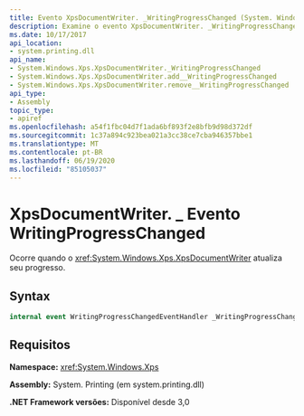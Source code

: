 ```yaml
---
title: Evento XpsDocumentWriter. _WritingProgressChanged (System. Windows. XPS)
description: Examine o evento XpsDocumentWriter. _WritingProgressChanged, que ocorre quando o gravador de documento do XPS (XML Paper Specification) atualiza seu progresso no .NET.
ms.date: 10/17/2017
api_location:
- system.printing.dll
api_name:
- System.Windows.Xps.XpsDocumentWriter._WritingProgressChanged
- System.Windows.Xps.XpsDocumentWriter.add__WritingProgressChanged
- System.Windows.Xps.XpsDocumentWriter.remove__WritingProgressChanged
api_type:
- Assembly
topic_type:
- apiref
ms.openlocfilehash: a54f1fbc04d7f1ada6bf893f2e8bfb9d98d372df
ms.sourcegitcommit: 1c37a894c923bea021a3cc38ce7cba946357bbe1
ms.translationtype: MT
ms.contentlocale: pt-BR
ms.lasthandoff: 06/19/2020
ms.locfileid: "85105037"
---
```

# <a name="xpsdocumentwriter_writingprogresschanged-event"></a>XpsDocumentWriter. \_ Evento WritingProgressChanged

Ocorre quando o <xref:System.Windows.Xps.XpsDocumentWriter> atualiza seu progresso.

## <a name="syntax"></a>Syntax

``` csharp
internal event WritingProgressChangedEventHandler _WritingProgressChanged
```

## <a name="requirements"></a>Requisitos

**Namespace:** <xref:System.Windows.Xps>

**Assembly:** System. Printing (em system.printing.dll)

**.NET Framework versões:** Disponível desde 3,0
